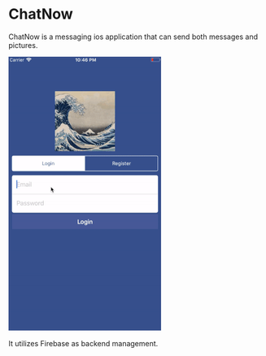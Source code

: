 # ChatNow

ChatNow is a messaging ios application that can send both messages and pictures.  

![alt text](https://github.com/abelee98/ChatNow/blob/master/image/chatnow3.gif)  

It utilizes Firebase as backend management.
